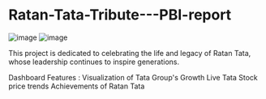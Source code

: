 # Ratan-Tata-Tribute---PBI-report

![image](https://github.com/user-attachments/assets/1187ed39-624e-4c00-b773-6a15de0fd7dc)
![image](https://github.com/user-attachments/assets/a85ecf25-35e2-4f73-a253-798437f0f5e9)

This project is dedicated to celebrating the life and legacy of Ratan Tata, whose leadership continues to inspire generations.

Dashboard Features :
Visualization of Tata Group's Growth
Live Tata Stock price trends
Achievements of Ratan Tata
